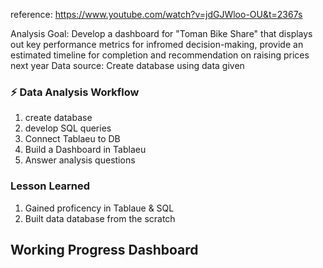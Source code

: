 reference: <https://www.youtube.com/watch?v=jdGJWloo-OU&t=2367s>

Analysis Goal: Develop a dashboard for "Toman Bike Share" that displays out key performance metrics for infromed decision-making, provide an estimated timeline for completion and recommendation on raising prices next year 
Data source: Create database using data given 






### ⚡️ Data Analysis Workflow 
1. create database
2. develop SQL queries
3. Connect Tablaeu to DB
4. Build a Dashboard in Tablaeu
5. Answer analysis questions


### Lesson Learned 
1. Gained proficency in Tablaue & SQL 
2. Built data database from the scratch 


## Working Progress Dashboard 
